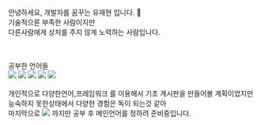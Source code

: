 안녕하세요, 개발자를 꿈꾸는 유재현 입니다. 👋<br>
기술적으론 부족한 사람이지만<br>
다른사람에게 상처를 주지 않게 노력하는 사람입니다.
<br>
<br>
<br>

공부한 언어들<br>
<img src="https://img.shields.io/badge/Java-007396?style=flat-square&logo=Java&logoColor=white "/> <img src="https://img.shields.io/badge/JavaScript-F7DF1E?style=flat-square&logo=JavaScript&logoColor=white "/> <img src="https://img.shields.io/badge/Spring-6DB33F?style=flat-square&logo=Spring&logoColor=white "/> <img src="https://img.shields.io/badge/Node.js-339933?style=flat-square&logo=node.js&logoColor=white "/> <img src="https://img.shields.io/badge/React-61DAFB?style=flat-square&logo=react&logoColor=white "/>
<br>
<br>
개인적으로 다양한언어,프레임워크 를 이용해서 기초 계시판을 만들어볼 계획이었지만<br>
능숙하지 못한상태에서 다양한 경험은 독이 되는것 같아<br>
마지막으로 <img src="https://img.shields.io/badge/Laravel-FF2D20?style=flat-square&logo=Laravel&logoColor=white "/> 까지만 공부 후 메인언어를 정하려 준비중입니다.


